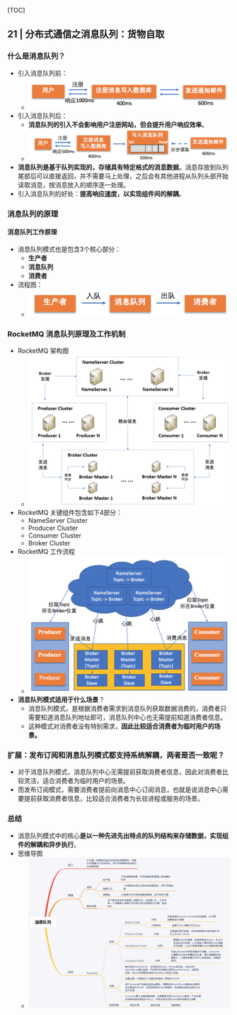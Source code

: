 [TOC]

## 21 | 分布式通信之消息队列：货物自取

### 什么是消息队列？

-   引入消息队列前：
    -   ![img](imgs/ecaeeedd9aad12e4fce0080759d3048c.png)
-   引入消息队列后：
    -   **消息队列的引入不会影响用户注册网站，但会提升用户响应效率**。
    -   ![img](imgs/6a993825383977615cac1f746731abf5.png)
-   **消息队列是基于队列实现的，存储具有特定格式的消息数据**。消息存放到队列尾部后可以直接返回，并不需要马上处理，之后会有其他进程从队列头部开始读取消息，按消息放入的顺序逐一处理。
-   引入消息队列的好处：**提高响应速度，以实现组件间的解耦**。

### 消息队列的原理

#### 消息队列工作原理

-   消息队列模式也是包含3个核心部分：
    -   **生产者**
    -   **消息队列**
    -   **消费者**
-   流程图：
    -   ![img](imgs/fcaca073e4bc70e923d2211cd83844ed.png)

### RocketMQ 消息队列原理及工作机制

-   RocketMQ 架构图
    -   ![img](imgs/3a751ee27c5d9b4541f82662cecdb381.png)
-   RocketMQ 关键组件包含如下4部分：
    -   NameServer Cluster
    -   Producer Cluster
    -   Consumer Cluster
    -   Broker Cluster
-   RocketMQ 工作流程
    -    ![img](imgs/a6770507a60f1fab71e4523779fa097a.png)
-   **消息队列模式适用于什么场景**？
    -   消息队列模式，是根据消费者需求到消息队列获取数据消费的，消费者只需要知道消息队列地址即可，消息队列中心也无需提前知道消费者信息。
    -   这种模式对消费者没有特别需求，**因此比较适合消费者为临时用户的场景。**

### 扩展：发布订阅和消息队列模式都支持系统解耦，两者是否一致呢？

-   对于消息队列模式，消息队列中心无需提前获取消费者信息，因此对消费者比较灵活，适合消费者为临时用户的场景。
-   而发布订阅模式，需要消费者提前向消息中心订阅消息，也就是说消息中心需要提前获取消费者信息，比较适合消费者为长驻进程或服务的场景。

### 总结

-   消息队列模式中的核心**是以一种先进先出特点的队列结构来存储数据，实现组件的解耦和异步执行**。
-   思维导图
    -   ![img](imgs/258dbc95914e8971b584400c528a00ef.png)